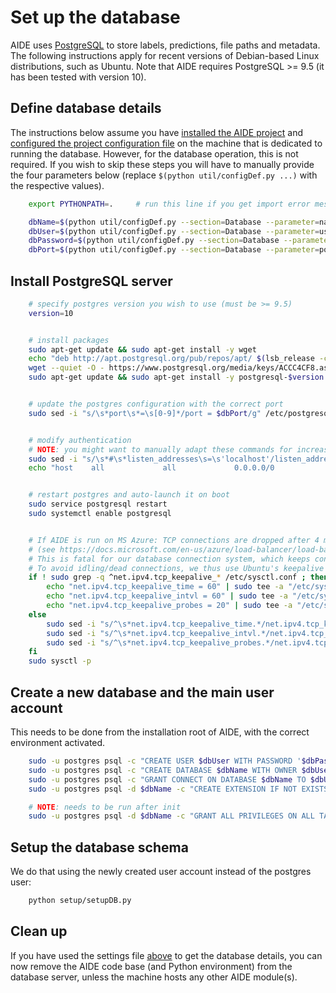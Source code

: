 # Set up the database

AIDE uses [PostgreSQL](https://www.postgresql.org/) to store labels, predictions, file paths and metadata. The following instructions apply for recent versions of Debian-based Linux distributions, such as Ubuntu.
Note that AIDE requires PostgreSQL >= 9.5 (it has been tested with version 10).




## Define database details

The instructions below assume you have [installed the AIDE project](install.md) and [configured the project configuration file](configure_settings.md) on the machine that is dedicated to running the database.
However, for the database operation, this is not required. If you wish to skip these steps you will have to manually provide the four parameters below (replace `$(python util/configDef.py ...)` with the respective values).

```bash
    export PYTHONPATH=.     # run this line if you get import error messages

    dbName=$(python util/configDef.py --section=Database --parameter=name)
    dbUser=$(python util/configDef.py --section=Database --parameter=user)
    dbPassword=$(python util/configDef.py --section=Database --parameter=password)
    dbPort=$(python util/configDef.py --section=Database --parameter=port)
```


## Install PostgreSQL server

```bash
    # specify postgres version you wish to use (must be >= 9.5)
    version=10


    # install packages
    sudo apt-get update && sudo apt-get install -y wget
    echo "deb http://apt.postgresql.org/pub/repos/apt/ $(lsb_release -cs)-pgdg main" | sudo tee /etc/apt/sources.list.d/pgdg.list
    wget --quiet -O - https://www.postgresql.org/media/keys/ACCC4CF8.asc | sudo apt-key add -
    sudo apt-get update && sudo apt-get install -y postgresql-$version


    # update the postgres configuration with the correct port
    sudo sed -i "s/\s*port\s*=\s[0-9]*/port = $dbPort/g" /etc/postgresql/$version/main/postgresql.conf


    # modify authentication
    # NOTE: you might want to manually adapt these commands for increased security; the following makes postgres listen to all global connections
    sudo sed -i "s/\s*#\s*listen_addresses\s=\s'localhost'/listen_addresses = '\*'/g" /etc/postgresql/$version/main/postgresql.conf
    echo "host    all             all             0.0.0.0/0               md5" | sudo tee -a /etc/postgresql/$version/main/pg_hba.conf > /dev/null


    # restart postgres and auto-launch it on boot
    sudo service postgresql restart
    sudo systemctl enable postgresql


    # If AIDE is run on MS Azure: TCP connections are dropped after 4 minutes of inactivity
    # (see https://docs.microsoft.com/en-us/azure/load-balancer/load-balancer-outbound-connections#idletimeout)
    # This is fatal for our database connection system, which keeps connections open.
    # To avoid idling/dead connections, we thus use Ubuntu's keepalive timer:
    if ! sudo grep -q ^net.ipv4.tcp_keepalive_* /etc/sysctl.conf ; then
        echo "net.ipv4.tcp_keepalive_time = 60" | sudo tee -a "/etc/sysctl.conf" > /dev/null
        echo "net.ipv4.tcp_keepalive_intvl = 60" | sudo tee -a "/etc/sysctl.conf" > /dev/null
        echo "net.ipv4.tcp_keepalive_probes = 20" | sudo tee -a "/etc/sysctl.conf" > /dev/null
    else
        sudo sed -i "s/^\s*net.ipv4.tcp_keepalive_time.*/net.ipv4.tcp_keepalive_time = 60 /g" /etc/sysctl.conf
        sudo sed -i "s/^\s*net.ipv4.tcp_keepalive_intvl.*/net.ipv4.tcp_keepalive_intvl = 60 /g" /etc/sysctl.conf
        sudo sed -i "s/^\s*net.ipv4.tcp_keepalive_probes.*/net.ipv4.tcp_keepalive_probes = 20 /g" /etc/sysctl.conf
    fi
    sudo sysctl -p
```


## Create a new database and the main user account
This needs to be done from the installation root of AIDE, with the correct environment activated.

```bash
    sudo -u postgres psql -c "CREATE USER $dbUser WITH PASSWORD '$dbPassword';"
    sudo -u postgres psql -c "CREATE DATABASE $dbName WITH OWNER $dbUser CONNECTION LIMIT -1;"
    sudo -u postgres psql -c "GRANT CONNECT ON DATABASE $dbName TO $dbUser;"
    sudo -u postgres psql -d $dbName -c "CREATE EXTENSION IF NOT EXISTS \"uuid-ossp\";"

    # NOTE: needs to be run after init
    sudo -u postgres psql -d $dbName -c "GRANT ALL PRIVILEGES ON ALL TABLES IN SCHEMA public TO $dbUser;"
```


## Setup the database schema
We do that using the newly created user account instead of the postgres user:

```bash
    python setup/setupDB.py
```


## Clean up

If you have used the settings file [above](#define-database-details) to get the database details, you can now remove the AIDE code base (and Python environment) from the database server, unless the machine hosts any other AIDE module(s).
